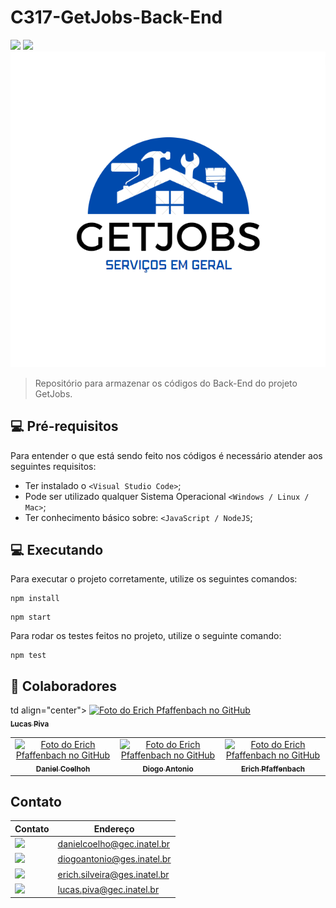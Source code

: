 # C317-GetJobs-Back-End

<img src="https://img.shields.io/badge/JavaScript-F7DF1E?style=for-the-badge&logo=javascript&logoColor=black" /> <img src="https://img.shields.io/badge/Node.js-43853D?style=for-the-badge&logo=node.js&logoColor=white" />
<img src="GetJobs.png">

> Repositório para armazenar os códigos do Back-End do projeto GetJobs.

## 💻 Pré-requisitos

Para entender o que está sendo feito nos códigos é necessário atender aos seguintes requisitos:

* Ter instalado o `<Visual Studio Code>`;
* Pode ser utilizado qualquer Sistema Operacional `<Windows / Linux / Mac>`;
* Ter conhecimento básico sobre: `<JavaScript / NodeJS`;

## 💻 Executando

Para executar o projeto corretamente, utilize os seguintes comandos:
 ```
 npm install
 ```
 ```
 npm start
 ```

Para rodar os testes feitos no projeto, utilize o seguinte comando:
 ```
 npm test
 ```

## 🤝 Colaboradores

<table>
  <tr>
    <td align="center">
      <a href="#">
        <img src="https://avatars.githubusercontent.com/u/49520647?v=4" width="100px;" alt="Foto do Erich Pfaffenbach no GitHub"/><br>
        <sub>
          <b>Daniel Coelhoh</b>
        </sub>
      </a>
    </td>
   <td align="center">
      <a href="#">
        <img src="https://avatars.githubusercontent.com/u/49520647?v=4" width="100px;" alt="Foto do Erich Pfaffenbach no GitHub"/><br>
        <sub>
          <b>Diogo Antonio</b>
        </sub>
      </a>
    </td>
   <td align="center">
      <a href="#">
        <img src="https://avatars.githubusercontent.com/u/49520647?v=4" width="100px;" alt="Foto do Erich Pfaffenbach no GitHub"/><br>
        <sub>
          <b>Erich Pfaffenbach</b>
        </sub>
      </a>
    </td>
   td align="center">
      <a href="#">
        <img src="https://avatars.githubusercontent.com/u/49520647?v=4" width="100px;" alt="Foto do Erich Pfaffenbach no GitHub"/><br>
        <sub>
          <b>Lucas Piva</b>
        </sub>
      </a>
    </td>
   <tr>
</table>

## Contato
Contato | Endereço
------------ | -------------
<img src="https://img.shields.io/badge/Microsoft_Outlook-0078D4?style=for-the-badge&logo=microsoft-outlook&logoColor=white" /> | danielcoelho@gec.inatel.br
<img src="https://img.shields.io/badge/Microsoft_Outlook-0078D4?style=for-the-badge&logo=microsoft-outlook&logoColor=white" /> | diogoantonio@ges.inatel.br
<img src="https://img.shields.io/badge/Microsoft_Outlook-0078D4?style=for-the-badge&logo=microsoft-outlook&logoColor=white" /> | erich.silveira@ges.inatel.br
<img src="https://img.shields.io/badge/Microsoft_Outlook-0078D4?style=for-the-badge&logo=microsoft-outlook&logoColor=white" /> | lucas.piva@gec.inatel.br
